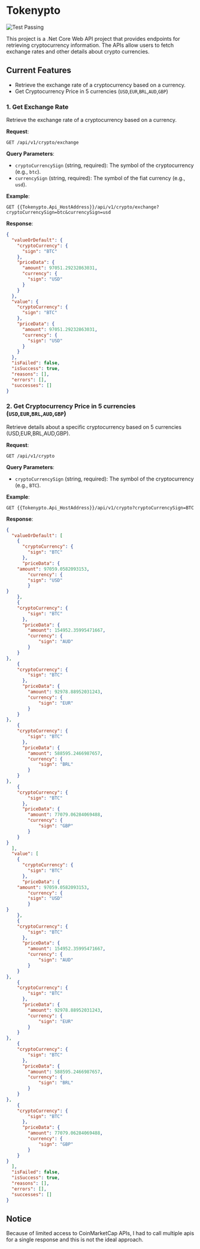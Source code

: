 # Tokenypto

![Test Passing](https://img.shields.io/badge/Tests-Passed-brightgreen)

This project is a .Net Core Web API project that provides endpoints for retrieving cryptocurrency information. The APIs allow users to fetch exchange rates and other details about crypto currencies.

## Current Features
- Retrieve the exchange rate of a cryptocurrency based on a currency.
- Get Cryptocurrency Price in 5 currencies (`USD`,`EUR`,`BRL`,`AUD`,`GBP`)


### 1. Get Exchange Rate
Retrieve the exchange rate of a cryptocurrency based on a currency.

**Request**:
```
GET /api/v1/crypto/exchange
```

**Query Parameters**:
- `cryptoCurrencySign` (string, required): The symbol of the cryptocurrency (e.g., `btc`).
- `currencySign` (string, required): The symbol of the fiat currency (e.g., `usd`).

**Example**:
```
GET {{Tokenypto.Api_HostAddress}}/api/v1/crypto/exchange?cryptoCurrencySign=btc&currencySign=usd
```

**Response**:
```json
{
  "valueOrDefault": {
    "cryptoCurrency": {
      "sign": "BTC"
    },
    "priceData": {
      "amount": 97051.29232863031,
      "currency": {
        "sign": "USD"
      }
    }
  },
  "value": {
    "cryptoCurrency": {
      "sign": "BTC"
    },
    "priceData": {
      "amount": 97051.29232863031,
      "currency": {
        "sign": "USD"
      }
    }
  },
  "isFailed": false,
  "isSuccess": true,
  "reasons": [],
  "errors": [],
  "successes": []
}
```

### 2. Get Cryptocurrency Price in 5 currencies (`USD`,`EUR`,`BRL`,`AUD`,`GBP`)
Retrieve details about a specific cryptocurrency based on 5 currencies (USD,EUR,BRL,AUD,GBP).

**Request**:
```
GET /api/v1/crypto
```

**Query Parameters**:
- `cryptoCurrencySign` (string, required): The symbol of the cryptocurrency (e.g., `BTC`).


**Example**:
```
GET {{Tokenypto.Api_HostAddress}}/api/v1/crypto?cryptoCurrencySign=BTC
```

**Response**:
```json
{
  "valueOrDefault": [
    {
      "cryptoCurrency": {
        "sign": "BTC"
      },
      "priceData": {
    "amount": 97059.0582093153,
        "currency": {
        "sign": "USD"
        }
}
    },
    {
    "cryptoCurrency": {
        "sign": "BTC"
      },
      "priceData": {
        "amount": 154952.35995471667,
        "currency": {
            "sign": "AUD"
        }
    }
},
    {
    "cryptoCurrency": {
        "sign": "BTC"
      },
      "priceData": {
        "amount": 92978.88952031243,
        "currency": {
            "sign": "EUR"
        }
    }
},
    {
    "cryptoCurrency": {
        "sign": "BTC"
      },
      "priceData": {
        "amount": 588595.2466987657,
        "currency": {
            "sign": "BRL"
        }
    }
},
    {
    "cryptoCurrency": {
        "sign": "BTC"
      },
      "priceData": {
        "amount": 77079.06284069488,
        "currency": {
            "sign": "GBP"
        }
    }
}
  ],
  "value": [
    {
      "cryptoCurrency": {
        "sign": "BTC"
      },
      "priceData": {
    "amount": 97059.0582093153,
        "currency": {
        "sign": "USD"
        }
}
    },
    {
    "cryptoCurrency": {
        "sign": "BTC"
      },
      "priceData": {
        "amount": 154952.35995471667,
        "currency": {
            "sign": "AUD"
        }
    }
},
    {
    "cryptoCurrency": {
        "sign": "BTC"
      },
      "priceData": {
        "amount": 92978.88952031243,
        "currency": {
            "sign": "EUR"
        }
    }
},
    {
    "cryptoCurrency": {
        "sign": "BTC"
      },
      "priceData": {
        "amount": 588595.2466987657,
        "currency": {
            "sign": "BRL"
        }
    }
},
    {
    "cryptoCurrency": {
        "sign": "BTC"
      },
      "priceData": {
        "amount": 77079.06284069488,
        "currency": {
            "sign": "GBP"
        }
    }
}
  ],
  "isFailed": false,
  "isSuccess": true,
  "reasons": [],
  "errors": [],
  "successes": []
}
```



## Notice
Because of limited access to CoinMarketCap APIs, I had to call multiple apis for a single response and this is not the ideal approach.


